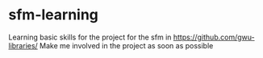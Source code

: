 # sfm-learning
Learning basic skills for the project for the sfm in https://github.com/gwu-libraries/
Make me involved in the project as soon as possible

